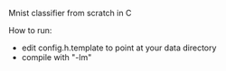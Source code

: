 Mnist classifier from scratch in C

How to run:
- edit config.h.template to point at your data directory
- compile with "-lm"
